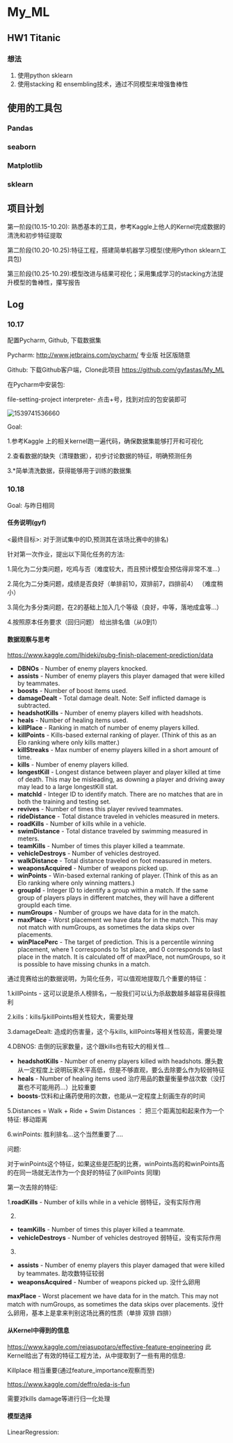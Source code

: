 # My_ML

## HW1 Titanic 

### 想法

1. 使用python sklearn
2. 使用stacking 和 ensembling技术，通过不同模型来增强鲁棒性



## 使用的工具包

### Pandas

### seaborn

### Matplotlib

### sklearn



## 项目计划

第一阶段(10.15-10.20): 熟悉基本的工具，参考Kaggle上他人的Kernel完成数据的清洗和初步特征提取

第二阶段(10.20-10.25):特征工程，搭建简单机器学习模型(使用Python sklearn工具包)

第三阶段(10.25-10.29):模型改进与结果可视化；采用集成学习的stacking方法提升模型的鲁棒性，攥写报告



## Log

### 10.17

 配置Pycharm, Github, 下载数据集

 Pycharm: http://www.jetbrains.com/pycharm/ 专业版 社区版随意

 Github: 下载Github客户端，Clone此项目 https://github.com/gyfastas/My_ML

 在Pycharm中安装包:

 file-setting-project interpreter- 点击+号，找到对应的包安装即可

![1539741536660](D:\GIT\My_ML\HW1\1539741536660.png)

  

Goal:

1.参考Kaggle 上的相关kernel跑一遍代码，确保数据集能够打开和可视化

2.查看数据的缺失（清理数据），初步讨论数据的特征，明确预测任务

3.*简单清洗数据，获得能够用于训练的数据集



### 10.18

Goal: 与昨日相同

#### 任务说明(gyf)

<最终目标>: 对于测试集中的ID,预测其在该场比赛中的排名)

 针对第一次作业，提出以下简化任务的方法:

1.简化为二分类问题，吃鸡与否（难度较大，而且预计模型会预估得非常不准...） 

2.简化为二分类问题，成绩是否良好（单排前10，双排前7，四排前4） （难度稍小）

3.简化为多分类问题，在2的基础上加入几个等级（良好，中等，落地成盒等...）

4.按照原本任务要求（回归问题） 给出排名值（从0到1）

 

#### 数据观察与思考

https://www.kaggle.com/lhideki/pubg-finish-placement-prediction/data

- **DBNOs** - Number of enemy players knocked.
- **assists** - Number of enemy players this player damaged that were killed by teammates.
- **boosts** - Number of boost items used.
- **damageDealt** - Total damage dealt. Note: Self inflicted damage is subtracted.
- **headshotKills** - Number of enemy players killed with headshots.
- **heals** - Number of healing items used.
- **killPlace** - Ranking in match of number of enemy players killed.
- **killPoints** - Kills-based external ranking of player. (Think of this as an Elo ranking where only kills matter.)
- **killStreaks** - Max number of enemy players killed in a short amount of time.
- **kills** - Number of enemy players killed.
- **longestKill** - Longest distance between player and player killed at time of death. This may be misleading, as downing a player and driving away may lead to a large longestKill stat.
- **matchId** - Integer ID to identify match. There are no matches that are in both the training and testing set.
- **revives** - Number of times this player revived teammates.
- **rideDistance** - Total distance traveled in vehicles measured in meters.
- **roadKills** - Number of kills while in a vehicle.
- **swimDistance** - Total distance traveled by swimming measured in meters.
- **teamKills** - Number of times this player killed a teammate.
- **vehicleDestroys** - Number of vehicles destroyed.
- **walkDistance** - Total distance traveled on foot measured in meters.
- **weaponsAcquired** - Number of weapons picked up.
- **winPoints** - Win-based external ranking of player. (Think of this as an Elo ranking where only winning matters.)
- **groupId** - Integer ID to identify a group within a match. If the same group of players plays in different matches, they will have a different groupId each time.
- **numGroups** - Number of groups we have data for in the match.
- **maxPlace** - Worst placement we have data for in the match. This may not match with numGroups, as sometimes the data skips over placements.
- **winPlacePerc** - The target of prediction. This is a percentile winning placement, where 1 corresponds to 1st place, and 0 corresponds to last place in the match. It is calculated off of maxPlace, not numGroups, so it is possible to have missing chunks in a match.

通过竞赛给出的数据说明，为简化任务，可以值观地提取几个重要的特征：

1.killPoints - 这可以说是杀人榜排名，一般我们可以认为杀敌数越多越容易获得胜利

2.kills：kills与killPoints相关性较大，需要处理

3.damageDealt: 造成的伤害量，这个与kills, killPoints等相关性较高，需要处理

4.DBNOS: 击倒的玩家数量，这个跟kills也有较大的相关性...

- **headshotKills** - Number of enemy players killed with headshots. 爆头数从一定程度上说明玩家水平高低，但是不够直观，要么去除要么作为较弱特征
- **heals** - Number of healing items used 治疗用品的数量衡量参战次数（没打赢也不可能用药...）比较重要
- **boosts**-饮料和止痛药使用的次数，也能从一定程度上刻画生存的时间

5.Distances  = Walk + Ride + Swim Distances ： 把三个距离加和起来作为一个特征: 移动距离

6.winPoints: 胜利排名...这个当然重要了....



问题:

对于winPoints这个特征，如果这些是匹配的比赛，winPoints高的和winPoints高的在同一场就无法作为一个良好的特征了(killPoints 同理)



第一次去除的特征:

1.**roadKills** - Number of kills while in a vehicle  弱特征，没有实际作用

2.

- **teamKills** - Number of times this player killed a teammate.
- **vehicleDestroys** - Number of vehicles destroyed  弱特征，没有实际作用

3.

- **assists** - Number of enemy players this player damaged that were killed by teammates. 助攻数特征较弱
- **weaponsAcquired** - Number of weapons picked up. 没什么卵用

**maxPlace** - Worst placement we have data for in the match. This may not match with numGroups, as sometimes the data skips over placements.  没什么卵用，基本上是拿来判别这场比赛的性质（单排 双排 四排）



#### 从Kernel中得到的信息

https://www.kaggle.com/rejasupotaro/effective-feature-engineering 此Kernel给出了有效的特征工程方法，从中提取到了一些有用的信息:

Killplace 相当重要(通过feature_importance观察而至)

https://www.kaggle.com/deffro/eda-is-fun

需要对kills damage等进行归一化处理



#### 模型选择

LinearRegression:

